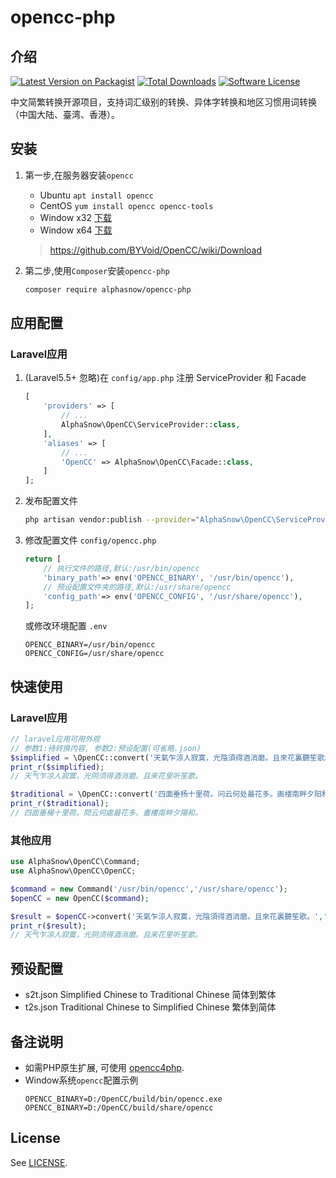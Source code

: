 # opencc-php
## 介绍
[![Latest Version on Packagist](https://img.shields.io/packagist/v/alphasnow/opencc-php.svg?style=flat-square)](https://packagist.org/packages/alphasnow/opencc-php)
[![Total Downloads](https://img.shields.io/packagist/dt/alphasnow/opencc-php.svg?style=flat-square)](https://packagist.org/packages/alphasnow/opencc-php)
[![Software License](https://img.shields.io/badge/license-MIT-brightgreen.svg?style=flat-square)](LICENSE)

中文简繁转换开源项目，支持词汇级别的转换、异体字转换和地区习惯用词转换（中国大陆、臺湾、香港）。  

## 安装
1. 第一步,在服务器安装`opencc`
    * Ubuntu `apt install opencc`  
    * CentOS `yum install opencc opencc-tools`  
    * Window x32 [下载](https://ci.appveyor.com/api/projects/Carbo/opencc/artifacts/OpenCC.zip?branch=master&job=Environment:%20nodejs_version=none;%20Platform:%20x86)
    * Window x64 [下载](https://ci.appveyor.com/api/projects/Carbo/opencc/artifacts/OpenCC.zip?branch=master&job=Environment:%20nodejs_version=none;%20Platform:%20x64)
      
    > https://github.com/BYVoid/OpenCC/wiki/Download

2. 第二步,使用`Composer`安装`opencc-php`
    ```bash
    composer require alphasnow/opencc-php
    ```

## 应用配置

### Laravel应用
1. (Laravel5.5+ 忽略)在 `config/app.php` 注册 ServiceProvider 和 Facade 
    ```php
    [
        'providers' => [
            // ...
            AlphaSnow\OpenCC\ServiceProvider::class,
        ],
        'aliases' => [
            // ...
            'OpenCC' => AlphaSnow\OpenCC\Facade::class,
        ]
    ];
    ```
2. 发布配置文件

    ```bash
    php artisan vendor:publish --provider="AlphaSnow\OpenCC\ServiceProvider"
    ```
    
3. 修改配置文件 `config/opencc.php`
    ```php
    return [
        // 执行文件的路径,默认:/usr/bin/opencc
        'binary_path'=> env('OPENCC_BINARY', '/usr/bin/opencc'),
        // 预设配置文件夹的路径,默认:/usr/share/opencc
        'config_path'=> env('OPENCC_CONFIG', '/usr/share/opencc'),
    ];
    ```
   或修改环境配置 `.env`
   ```
   OPENCC_BINARY=/usr/bin/opencc
   OPENCC_CONFIG=/usr/share/opencc
   ```

## 快速使用

### Laravel应用
```php
// laravel应用可用外观
// 参数1:待转换内容, 参数2:预设配置(可省略.json)
$simplified = \OpenCC::convert('天氣乍涼人寂寞，光陰須得酒消磨。且來花裏聽笙歌。','t2s.json');
print_r($simplified);
// 天气乍凉人寂寞，光阴须得酒消磨。且来花里听笙歌。

$traditional = \OpenCC::convert('四面垂杨十里荷。问云何处最花多。画楼南畔夕阳和。', 's2t');
print_r($traditional);
// 四面垂楊十里荷。問云何處最花多。畫樓南畔夕陽和。
```

### 其他应用
```php
use AlphaSnow\OpenCC\Command;
use AlphaSnow\OpenCC\OpenCC;

$command = new Command('/usr/bin/opencc','/usr/share/opencc');
$openCC = new OpenCC($command);

$result = $openCC->convert('天氣乍涼人寂寞，光陰須得酒消磨。且來花裏聽笙歌。','t2s.json');
print_r($result);
// 天气乍凉人寂寞，光阴须得酒消磨。且来花里听笙歌。
```

## 预设配置
- s2t.json Simplified Chinese to Traditional Chinese 简体到繁体
- t2s.json Traditional Chinese to Simplified Chinese 繁体到简体

## 备注说明
- 如需PHP原生扩展, 可使用 [opencc4php](https://github.com/nauxliu/opencc4php).
- Window系统`opencc`配置示例
    ```
    OPENCC_BINARY=D:/OpenCC/build/bin/opencc.exe
    OPENCC_BINARY=D:/OpenCC/build/share/opencc
    ```

## License
See [LICENSE](LICENSE).
